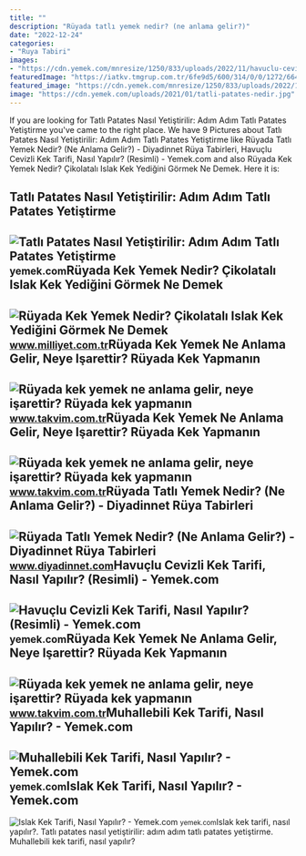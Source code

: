 ```yaml
---
title: ""
description: "Rüyada tatlı yemek nedir? (ne anlama gelir?)"
date: "2022-12-24"
categories:
- "Ruya Tabiri"
images:
- "https://cdn.yemek.com/mnresize/1250/833/uploads/2022/11/havuclu-cevizli-kek-sizden-gelenler.jpg"
featuredImage: "https://iatkv.tmgrup.com.tr/6fe9d5/600/314/0/0/1272/664?u=https:%2f%2fitkv.tmgrup.com.tr%2falbum%2f2022%2f04%2f01%2fruyada-kek-yemek-ne-anlama-gelir-neye-isarettir-ruyada-kek-yapmanin-anlami-ve-yorumu-nedir-1648816143410.jpg"
featured_image: "https://cdn.yemek.com/mnresize/1250/833/uploads/2022/11/havuclu-cevizli-kek-sizden-gelenler.jpg"
image: "https://cdn.yemek.com/uploads/2021/01/tatli-patates-nedir.jpg"
---
```


If you are looking for Tatlı Patates Nasıl Yetiştirilir: Adım Adım Tatlı Patates Yetiştirme you've came to the right place. We have 9 Pictures about Tatlı Patates Nasıl Yetiştirilir: Adım Adım Tatlı Patates Yetiştirme like Rüyada Tatlı Yemek Nedir? (Ne Anlama Gelir?) - Diyadinnet Rüya Tabirleri, Havuçlu Cevizli Kek Tarifi, Nasıl Yapılır? (Resimli) - Yemek.com and also Rüyada Kek Yemek Nedir? Çikolatalı Islak Kek Yediğini Görmek Ne Demek. Here it is:

Tatlı Patates Nasıl Yetiştirilir: Adım Adım Tatlı Patates Yetiştirme
--------------------------------------------------------------------

 ![Tatlı Patates Nasıl Yetiştirilir: Adım Adım Tatlı Patates Yetiştirme](https://cdn.yemek.com/uploads/2021/01/tatli-patates-nedir.jpg) <small>yemek.com</small>Rüyada Kek Yemek Nedir? Çikolatalı Islak Kek Yediğini Görmek Ne Demek
---------------------------------------------------------------------

 ![Rüyada Kek Yemek Nedir? Çikolatalı Islak Kek Yediğini Görmek Ne Demek](https://i2.milimaj.com/i/milliyet/75/0x410/5fb63bce5542871e30752bca.jpg) <small>www.milliyet.com.tr</small>Rüyada Kek Yemek Ne Anlama Gelir, Neye Işarettir? Rüyada Kek Yapmanın
---------------------------------------------------------------------

 ![Rüyada kek yemek ne anlama gelir, neye işarettir? Rüyada kek yapmanın](https://iatkv.tmgrup.com.tr/6fe9d5/600/314/0/0/1272/664?u=https:%2f%2fitkv.tmgrup.com.tr%2falbum%2f2022%2f04%2f01%2fruyada-kek-yemek-ne-anlama-gelir-neye-isarettir-ruyada-kek-yapmanin-anlami-ve-yorumu-nedir-1648816143410.jpg) <small>www.takvim.com.tr</small>Rüyada Kek Yemek Ne Anlama Gelir, Neye Işarettir? Rüyada Kek Yapmanın
---------------------------------------------------------------------

 ![Rüyada kek yemek ne anlama gelir, neye işarettir? Rüyada kek yapmanın](https://iatkv.tmgrup.com.tr/f62127/0/0/0/0/0/0?u=https:%2f%2fitkv.tmgrup.com.tr%2falbum%2f2022%2f04%2f01%2fruyada-kek-yemek-ne-anlama-gelir-neye-isarettir-ruyada-kek-yapmanin-anlami-ve-yorumu-nedir-1648816144370.jpeg&mw=800&l=1) <small>www.takvim.com.tr</small>Rüyada Tatlı Yemek Nedir? (Ne Anlama Gelir?) - Diyadinnet Rüya Tabirleri
------------------------------------------------------------------------

 ![Rüyada Tatlı Yemek Nedir? (Ne Anlama Gelir?) - Diyadinnet Rüya Tabirleri](https://www.diyadinnet.com/d/ruya/ruyada-tatli-yemek-nedir-ne-anlama-gelir-1179.jpg) <small>www.diyadinnet.com</small>Havuçlu Cevizli Kek Tarifi, Nasıl Yapılır? (Resimli) - Yemek.com
----------------------------------------------------------------

 ![Havuçlu Cevizli Kek Tarifi, Nasıl Yapılır? (Resimli) - Yemek.com](https://cdn.yemek.com/mnresize/1250/833/uploads/2022/11/havuclu-cevizli-kek-sizden-gelenler.jpg) <small>yemek.com</small>Rüyada Kek Yemek Ne Anlama Gelir, Neye Işarettir? Rüyada Kek Yapmanın
---------------------------------------------------------------------

 ![Rüyada kek yemek ne anlama gelir, neye işarettir? Rüyada kek yapmanın](https://iatkv.tmgrup.com.tr/965726/0/0/0/0/0/0?u=https:%2f%2fitkv.tmgrup.com.tr%2falbum%2f2022%2f04%2f01%2fruyada-kek-yemek-ne-anlama-gelir-neye-isarettir-ruyada-kek-yapmanin-anlami-ve-yorumu-nedir-1648816148612.jpeg&mw=800&l=1) <small>www.takvim.com.tr</small>Muhallebili Kek Tarifi, Nasıl Yapılır? - Yemek.com
--------------------------------------------------

 ![Muhallebili Kek Tarifi, Nasıl Yapılır? - Yemek.com](https://cdn.yemek.com/mncrop/940/625/uploads/2021/01/muhallebili-kek-firdevs.jpg) <small>yemek.com</small>Islak Kek Tarifi, Nasıl Yapılır? - Yemek.com
--------------------------------------------

 ![Islak Kek Tarifi, Nasıl Yapılır? - Yemek.com](https://cdn.yemek.com/mnresize/1250/833/uploads/2020/11/islak-kek-damla.jpg) <small>yemek.com</small>Islak kek tarifi, nasıl yapılır?. Tatlı patates nasıl yetiştirilir: adım adım tatlı patates yetiştirme. Muhallebili kek tarifi, nasıl yapılır?
